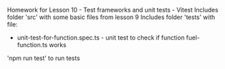 Homework for Lesson 10 - Test frameworks and unit tests - Vitest
Includes folder 'src' with some basic files from lesson 9
Includes folder 'tests' with file:
- unit-test-for-function.spec.ts - unit test to check if function fuel-function.ts works

'npm run test' to run tests